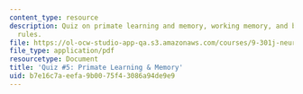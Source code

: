 ```yaml
---
content_type: resource
description: Quiz on primate learning and memory, working memory, and behavior-guiding
  rules.
file: https://ol-ocw-studio-app-qa.s3.amazonaws.com/courses/9-301j-neural-plasticity-in-learning-and-development-spring-2002/b7e16c7aeefa9b0075f43086a94de9e9_quiz5.pdf
file_type: application/pdf
resourcetype: Document
title: 'Quiz #5: Primate Learning & Memory'
uid: b7e16c7a-eefa-9b00-75f4-3086a94de9e9
---
```

